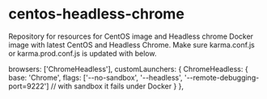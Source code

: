 # centos-headless-chrome
Repository for resources for CentOS image and Headless chrome
Docker image with latest CentOS and Headless Chrome. Make sure karma.conf.js or karma.prod.conf.js is updated with below.

browsers: ['ChromeHeadless'],
                customLaunchers: {
                ChromeHeadless: {
                        base: 'Chrome',
                        flags: ['--no-sandbox',
                                '--headless',
                                '--remote-debugging-port=9222'] // with sandbox it fails under Docker
                }
        },


